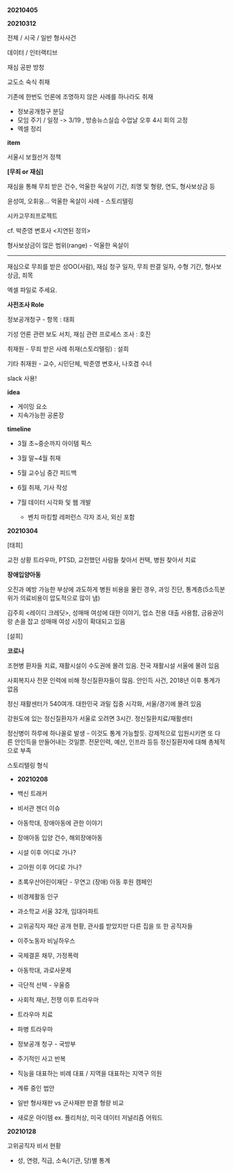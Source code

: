 **20210405**



**20210312**

전체 / 시국 / 일반 형사사건

데이터 / 인터랙티브

재심 공판 방청

교도소 숙식 취재

기존에 한번도 언론에 조명하지 않은 사례를 하나라도 취재

- 정보공개청구 분담
- 모임 주기 / 일정 -> 3/19 , 방송뉴스실습 수업날 오후 4시 회의 고정
- 엑셀 정리



**item**

서울시 보궐선거 정책 



**[무죄 or 재심]**

재심을 통해 무죄 받은 건수, 억울한 옥살이 기간, 죄명 및 형량, 연도, 형사보상금 등

윤성여, 오휘웅... 억울한 옥살이 사례 - 스토리텔링

시카고무죄프로젝트

cf. 박준영 변호사 <지연된 정의>

형사보상금이 많은 범위(range) - 억울한 옥살이

---

재심으로 무죄를 받은 성OO(사람), 재심 청구 일자, 무죄 판결 일자, 수형 기간, 형사보상금, 죄목

엑셀 파일로 주세요.

**사전조사 Role**

정보공개청구 - 항목 : 태희

기성 언론 관련 보도 서치, 재심 관련 프로세스 조사 : 호진

취재원 - 무죄 받은 사례 취재(스토리텔링) : 설희

기타 취재원 - 교수, 시민단체, 박준영 변호사, 나호겸 수녀



slack 사용!



**idea**

- 게이밍 요소
- 지속가능한 공론장



**timeline**

- 3월 초~중순까지 아이템 픽스
- 3월 말~4월 취재
- 5월 교수님 중간 피드백
- 6월 취재, 기사 작성
- 7월 데이터 시각화 및 웹 개발
  
  - 벤치 마킹할 레퍼런스 각자 조사, 외신 포함
  
  

**20210304**

[태희]

교전 상황 트라우마, PTSD, 교전했던 사람들 찾아서 컨택, 병원 찾아서 치료

**장애입양아동**

오진과 예방 가능한 부상에 과도하게 병원 비용을 물린 경우, 과잉 진단, 통계층(5소득분위가 의료비용이 압도적으로 많이 냄)

김주희 <레이디 크레딧>, 성매매 여성에 대한 이야기, 업소 전용 대출 사용함, 금융권이랑 손을 잡고 성매매 여성 시장이 확대되고 있음



[설희]

**코로나**

조현병 환자들 치료, 재활시설이 수도권에 몰려 있음. 전국 재활시설 서울에 몰려 있음

사회복지사 전문 인력에 비해 정신질환자들이 많음. 안인득 사건, 2018년 이후 통계가 없음

정신 재활센터가 540여개. 대한민국 과밀 집중 시각화, 서울/경기에 몰려 있음

강원도에 있는 정신질환자가 서울로 오려면 3시간. 정신질환치료/재활센터

정신병이 하루에 하나꼴로 발생 - 이것도 통계 가능할듯. 강제적으로 입원시키면 또 다른 안인득을 만들어내는 것일뿐. 전문인력, 예산, 인프라 등등 정신질환자에 대해 총체적으로 부족

스토리텔링 형식





- **20210208**

- 백신 트래커
- 비서관 젠더 이슈



- 아동학대, 장애아동에 관한 이야기
- 장애아동 입양 건수, 해외장애아동

- 시설 이후 어디로 가나?

- 고아원 이후 어디로 가나?
- 초록우산어린이재단 - 무연고 (장애) 아동 후원 캠페인



- 비경제활동 인구
- 과소학교 서울 32개, 임대아파트



- 고위공직자 재산 공개 현황, 관사를 받았지만 다른 집을 또 한 공직자들



- 이주노동자 비닐하우스
- 국제결혼 채무, 가정폭력



- 아동학대, 과로사문제



- 극단적 선택 - 우울증
- 사회적 재난, 전쟁 이후 트라우마
- 트라우마 치료
- 파병 트라우마
- 정보공개 청구 - 국방부



- 주기적인 사고 반복

- 직능을 대표하는 비례 대표 / 지역을 대표하는 지역구 의원



- 계류 중인 법안



- 일반 형사재판 vs 군사재판 판결 형량 비교
- 새로운 아이템 ex. 퓰리처상, 미국 데이터 저널리즘 어워드



**20210128**

고위공직자 비서 현황

- 성, 연령, 직급, 소속(기관, 당)별 통계
